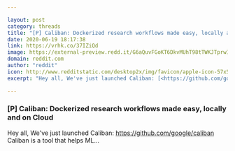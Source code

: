 ```yaml
---

layout: post
category: threads
title: "[P] Caliban: Dockerized research workflows made easy, locally and on Cloud"
date: 2020-06-19 18:17:38
link: https://vrhk.co/37IZiQd
image: https://external-preview.redd.it/G6aQuvFGoKT6DkvMUhT98tTWKJTprwIJGUokmf8lbFw.jpg?width=400&height=209.42408377&auto=webp&crop=400:209.42408377,smart&s=00be6819775e7f3ab68515c5bb6dd98c2a466c24
domain: reddit.com
author: "reddit"
icon: http://www.redditstatic.com/desktop2x/img/favicon/apple-icon-57x57.png
excerpt: "Hey all, We've just launched Caliban: [<https://github.com/google/caliban>](<https://github.com/google/caliban>) Caliban is a tool that helps ML..."

---
```


### [P] Caliban: Dockerized research workflows made easy, locally and on Cloud

Hey all, We've just launched Caliban: [<https://github.com/google/caliban>](<https://github.com/google/caliban>) Caliban is a tool that helps ML...